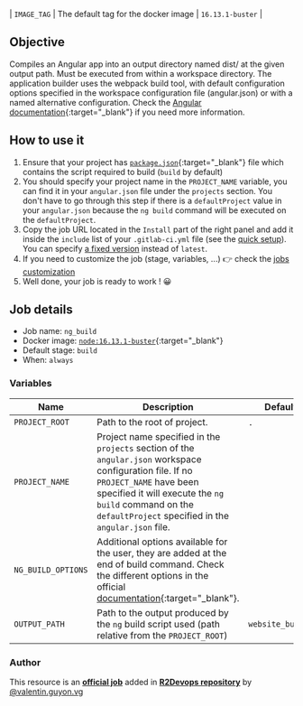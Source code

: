 | `IMAGE_TAG` | The default tag for the docker image | `16.13.1-buster`  |
## Objective

Compiles an Angular app into an output directory named dist/ at the given output path. Must be executed from within a workspace directory.
The application builder uses the webpack build tool, with default configuration options specified in the workspace configuration file (angular.json) or with a named alternative configuration. Check the [Angular documentation](https://angular.io/cli/build){:target="_blank"} if you need more information. 

## How to use it

1. Ensure that your project has
   [`package.json`](https://docs.npmjs.com/cli/v6/configuring-npm/package-json){:target="_blank"}
   file which contains the script required to build (`build` by default)
1. You should specify your project name in the `PROJECT_NAME` variable, you can find it in your `angular.json` file under the `projects` section. You don't have to go through this step if there is a `defaultProject` value in your `angular.json` because the `ng build` command will be executed on the  `defaultProject`.
1. Copy the job URL located in the `Install` part of the right panel and add it inside the `include` list of your `.gitlab-ci.yml` file (see the [quick setup](/use-the-hub/#quick-setup)). You can specify [a fixed version](#changelog) instead of `latest`.
1. If you need to customize the job (stage, variables, ...) 👉 check the [jobs
   customization](/use-the-hub/#jobs-customization)
1. Well done, your job is ready to work ! 😀

## Job details

* Job name: `ng_build`
* Docker image:
[`node:16.13.1-buster`](https://hub.docker.com/r/_/node){:target="_blank"}
* Default stage: `build`
* When: `always`

### Variables

| Name | Description                                                                                                                                                                                                          | Default              |
| ---- |----------------------------------------------------------------------------------------------------------------------------------------------------------------------------------------------------------------------|----------------------|
| `PROJECT_ROOT` <img width=100/> | Path to the root of project. <img width=175/>                                                                                                                                                                        | `.` <img width=100/> |
| `PROJECT_NAME` <img width=100/> | Project name specified in the `projects` section of the `angular.json` workspace configuration file. If no `PROJECT_NAME` have been specified it will execute the `ng build` command on the `defaultProject` specified in the `angular.json` file. <img width=175/>                                                                                                | ` ` <img width=100/> |
| `NG_BUILD_OPTIONS` <img width=100/> | Additional options available for the user, they are added at the end of build command. Check the different options in the official [documentation](https://angular.io/cli/build){:target="_blank"}. <img width=175/> | ` ` <img width=100/> |
| `OUTPUT_PATH` <img width=100/> | Path to the output produced by the `ng` build script used (path relative from the `PROJECT_ROOT`) <img width=175/>                                                                                                   | `website_build/` <img width=100/> |



### Author
This resource is an **[official job](https://docs.r2devops.io/faq-labels/)** added in [**R2Devops repository**](https://gitlab.com/r2devops/hub) by [@valentin.guyon.vg](https://gitlab.com/valentin.guyon.vg)